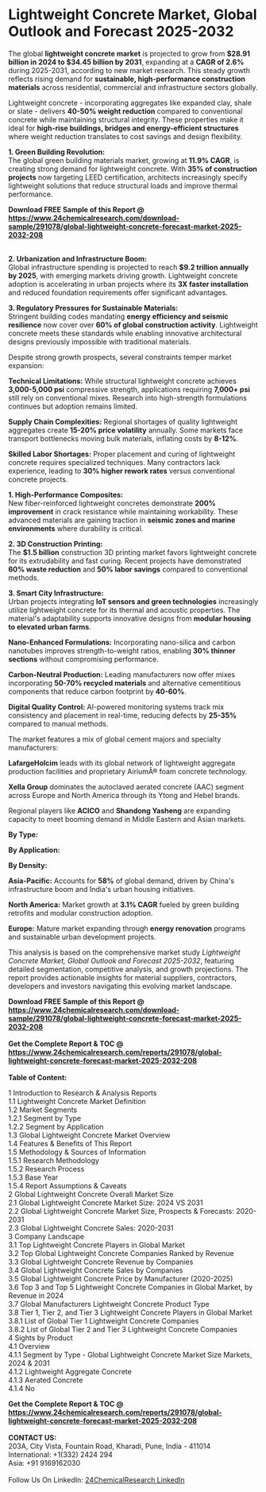 <h1>Lightweight Concrete Market, Global Outlook and Forecast 2025-2032</h1><p>The global <strong>lightweight concrete market</strong> is projected to grow from <strong>$28.91 billion in 2024 to $34.45 billion by 2031</strong>, expanding at a <strong>CAGR of 2.6%</strong> during 2025-2031, according to new market research. This steady growth reflects rising demand for <strong>sustainable, high-performance construction materials</strong> across residential, commercial and infrastructure sectors globally.</p><p>Lightweight concrete - incorporating aggregates like expanded clay, shale or slate - delivers <strong>40-50% weight reduction</strong> compared to conventional concrete while maintaining structural integrity. These properties make it ideal for <strong>high-rise buildings, bridges and energy-efficient structures</strong> where weight reduction translates to cost savings and design flexibility.</p><p><strong>1. Green Building Revolution:</strong><br>
The global green building materials market, growing at <strong>11.9% CAGR</strong>, is creating strong demand for lightweight concrete. With <strong>35% of construction projects</strong> now targeting LEED certification, architects increasingly specify lightweight solutions that reduce structural loads and improve thermal performance.</p><div><b>Download FREE Sample of this Report @ 
            <a href="https://www.24chemicalresearch.com/download-sample/291078/global-lightweight-concrete-forecast-market-2025-2032-208">
            https://www.24chemicalresearch.com/download-sample/291078/global-lightweight-concrete-forecast-market-2025-2032-208</a></b></div><br><p><strong>2. Urbanization and Infrastructure Boom:</strong><br>
Global infrastructure spending is projected to reach <strong>$9.2 trillion annually by 2025</strong>, with emerging markets driving growth. Lightweight concrete adoption is accelerating in urban projects where its <strong>3X faster installation</strong> and reduced foundation requirements offer significant advantages.</p><p><strong>3. Regulatory Pressures for Sustainable Materials:</strong><br>
Stringent building codes mandating <strong>energy efficiency and seismic resilience</strong> now cover over <strong>60% of global construction activity</strong>. Lightweight concrete meets these standards while enabling innovative architectural designs previously impossible with traditional materials.</p><p>Despite strong growth prospects, several constraints temper market expansion:</p><p><strong>Technical Limitations:</strong> While structural lightweight concrete achieves <strong>3,000-5,000 psi</strong> compressive strength, applications requiring <strong>7,000+ psi</strong> still rely on conventional mixes. Research into high-strength formulations continues but adoption remains limited.</p><p><strong>Supply Chain Complexities:</strong> Regional shortages of quality lightweight aggregates create <strong>15-20% price volatility</strong> annually. Some markets face transport bottlenecks moving bulk materials, inflating costs by <strong>8-12%</strong>.</p><p><strong>Skilled Labor Shortages:</strong> Proper placement and curing of lightweight concrete requires specialized techniques. Many contractors lack experience, leading to <strong>30% higher rework rates</strong> versus conventional concrete projects.</p><p><strong>1. High-Performance Composites:</strong><br>
New fiber-reinforced lightweight concretes demonstrate <strong>200% improvement</strong> in crack resistance while maintaining workability. These advanced materials are gaining traction in <strong>seismic zones and marine environments</strong> where durability is critical.</p><p><strong>2. 3D Construction Printing:</strong><br>
The <strong>$1.5 billion</strong> construction 3D printing market favors lightweight concrete for its extrudability and fast curing. Recent projects have demonstrated <strong>60% waste reduction</strong> and <strong>50% labor savings</strong> compared to conventional methods.</p><p><strong>3. Smart City Infrastructure:</strong><br>
Urban projects integrating <strong>IoT sensors and green technologies</strong> increasingly utilize lightweight concrete for its thermal and acoustic properties. The material's adaptability supports innovative designs from <strong>modular housing to elevated urban farms</strong>.</p><p><strong>Nano-Enhanced Formulations:</strong> Incorporating nano-silica and carbon nanotubes improves strength-to-weight ratios, enabling <strong>30% thinner sections</strong> without compromising performance.</p><p><strong>Carbon-Neutral Production:</strong> Leading manufacturers now offer mixes incorporating <strong>50-70% recycled materials</strong> and alternative cementitious components that reduce carbon footprint by <strong>40-60%</strong>.</p><p><strong>Digital Quality Control:</strong> AI-powered monitoring systems track mix consistency and placement in real-time, reducing defects by <strong>25-35%</strong> compared to manual methods.</p><p>The market features a mix of global cement majors and specialty manufacturers:</p><p><strong>LafargeHolcim</strong> leads with its global network of lightweight aggregate production facilities and proprietary AiriumÂ® foam concrete technology.</p><p><strong>Xella Group</strong> dominates the autoclaved aerated concrete (AAC) segment across Europe and North America through its Ytong and Hebel brands.</p><p>Regional players like <strong>ACICO</strong> and <strong>Shandong Yasheng</strong> are expanding capacity to meet booming demand in Middle Eastern and Asian markets.</p><p><strong>By Type:</strong></p><p><strong>By Application:</strong></p><p><strong>By Density:</strong></p><p><strong>Asia-Pacific:</strong> Accounts for <strong>58%</strong> of global demand, driven by China's infrastructure boom and India's urban housing initiatives.</p><p><strong>North America:</strong> Market growth at <strong>3.1% CAGR</strong> fueled by green building retrofits and modular construction adoption.</p><p><strong>Europe:</strong> Mature market expanding through <strong>energy renovation</strong> programs and sustainable urban development projects.</p><p>This analysis is based on the comprehensive market study <em>Lightweight Concrete Market, Global Outlook and Forecast 2025-2032</em>, featuring detailed segmentation, competitive analysis, and growth projections. The report provides actionable insights for material suppliers, contractors, developers and investors navigating this evolving market landscape.</p><div><b>Download FREE Sample of this Report @ 
            <a href="https://www.24chemicalresearch.com/download-sample/291078/global-lightweight-concrete-forecast-market-2025-2032-208">
            https://www.24chemicalresearch.com/download-sample/291078/global-lightweight-concrete-forecast-market-2025-2032-208</a></b></div><br><div><b>Get the Complete Report & TOC @ 
            <a href="https://www.24chemicalresearch.com/reports/291078/global-lightweight-concrete-forecast-market-2025-2032-208">
            https://www.24chemicalresearch.com/reports/291078/global-lightweight-concrete-forecast-market-2025-2032-208</a></b></div><br>
            <b>Table of Content:</b><p>1 Introduction to Research & Analysis Reports<br />
 1.1 Lightweight Concrete Market Definition<br />
 1.2 Market Segments<br />
 1.2.1 Segment by Type<br />
 1.2.2 Segment by Application<br />
 1.3 Global Lightweight Concrete Market Overview<br />
 1.4 Features & Benefits of This Report<br />
 1.5 Methodology & Sources of Information<br />
 1.5.1 Research Methodology<br />
 1.5.2 Research Process<br />
 1.5.3 Base Year<br />
 1.5.4 Report Assumptions & Caveats<br />
2 Global Lightweight Concrete Overall Market Size<br />
 2.1 Global Lightweight Concrete Market Size: 2024 VS 2031<br />
 2.2 Global Lightweight Concrete Market Size, Prospects & Forecasts: 2020-2031<br />
 2.3 Global Lightweight Concrete Sales: 2020-2031<br />
3 Company Landscape<br />
 3.1 Top Lightweight Concrete Players in Global Market<br />
 3.2 Top Global Lightweight Concrete Companies Ranked by Revenue<br />
 3.3 Global Lightweight Concrete Revenue by Companies<br />
 3.4 Global Lightweight Concrete Sales by Companies<br />
 3.5 Global Lightweight Concrete Price by Manufacturer (2020-2025)<br />
 3.6 Top 3 and Top 5 Lightweight Concrete Companies in Global Market, by Revenue in 2024<br />
 3.7 Global Manufacturers Lightweight Concrete Product Type<br />
 3.8 Tier 1, Tier 2, and Tier 3 Lightweight Concrete Players in Global Market<br />
 3.8.1 List of Global Tier 1 Lightweight Concrete Companies<br />
 3.8.2 List of Global Tier 2 and Tier 3 Lightweight Concrete Companies<br />
4 Sights by Product<br />
 4.1 Overview<br />
 4.1.1 Segment by Type - Global Lightweight Concrete Market Size Markets, 2024 & 2031<br />
 4.1.2 Lightweight Aggregate Concrete<br />
 4.1.3 Aerated Concrete<br />
 4.1.4 No</p><div><b>Get the Complete Report & TOC @ 
            <a href="https://www.24chemicalresearch.com/reports/291078/global-lightweight-concrete-forecast-market-2025-2032-208">
            https://www.24chemicalresearch.com/reports/291078/global-lightweight-concrete-forecast-market-2025-2032-208</a></b></div><br><b>CONTACT US:</b><br>
            203A, City Vista, Fountain Road, Kharadi, Pune, India - 411014<br>
            International: +1(332) 2424 294<br>
            Asia: +91 9169162030 <br><br>
            Follow Us On LinkedIn: <a href="https://www.linkedin.com/company/24chemicalresearch/">24ChemicalResearch LinkedIn</a>